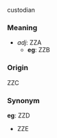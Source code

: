 custodian
### Meaning
+ _adj_: ZZA
	+ __eg__: ZZB

### Origin

ZZC

### Synonym

__eg__: ZZD

+ ZZE


